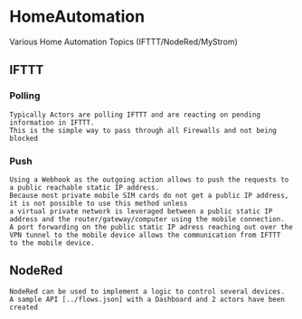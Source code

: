 # HomeAutomation
Various Home Automation Topics (IFTTT/NodeRed/MyStrom)

## IFTTT
### Polling 
    Typically Actors are polling IFTTT and are reacting on pending information in IFTTT. 
    This is the simple way to pass through all Firewalls and not being blocked 
### Push 
    Using a Webhook as the outgoing action allows to push the requests to a public reachable static IP address.
    Because most private mobile SIM cards do not get a public IP address, it is not possible to use this method unless
    a virtual private network is leveraged between a public static IP address and the router/gateway/computer using the mobile connection.
    A port forwarding on the public static IP adress reaching out over the VPN tunnel to the mobile device allows the communication from IFTTT  to the mobile device.
## NodeRed
    NodeRed can be used to implement a logic to control several devices.
    A sample API [../flows.json] with a Dashboard and 2 actors have been created
